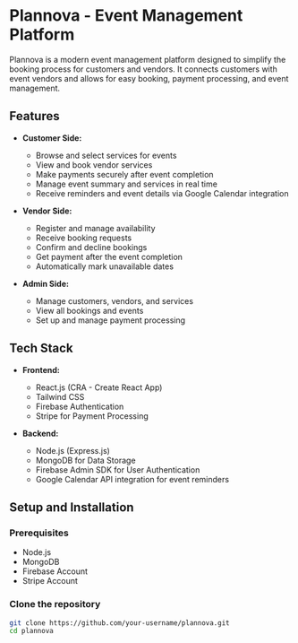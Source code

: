 # Plannova - Event Management Platform

Plannova is a modern event management platform designed to simplify the booking process for customers and vendors. It connects customers with event vendors and allows for easy booking, payment processing, and event management.

## Features

- **Customer Side:**
  - Browse and select services for events
  - View and book vendor services
  - Make payments securely after event completion
  - Manage event summary and services in real time
  - Receive reminders and event details via Google Calendar integration

- **Vendor Side:**
  - Register and manage availability
  - Receive booking requests
  - Confirm and decline bookings
  - Get payment after the event completion
  - Automatically mark unavailable dates

- **Admin Side:**
  - Manage customers, vendors, and services
  - View all bookings and events
  - Set up and manage payment processing

## Tech Stack

- **Frontend:**
  - React.js (CRA - Create React App)
  - Tailwind CSS
  - Firebase Authentication
  - Stripe for Payment Processing

- **Backend:**
  - Node.js (Express.js)
  - MongoDB for Data Storage
  - Firebase Admin SDK for User Authentication
  - Google Calendar API integration for event reminders

## Setup and Installation

### Prerequisites

- Node.js
- MongoDB
- Firebase Account
- Stripe Account

### Clone the repository

```bash
git clone https://github.com/your-username/plannova.git
cd plannova